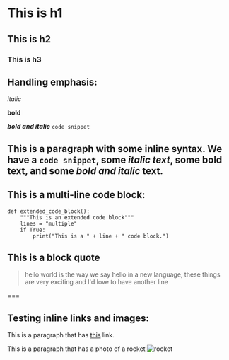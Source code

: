 <!-- comment -->

<!-- 
Multi
Line
Comment -->

# This is h1
## This is h2
### This is h3

## Handling emphasis:

*italic*

**bold**

***bold and italic***
`code snippet`

This is a paragraph with some inline syntax.  We have a `code snippet`, some *italic text*, some **bold text**, and some ***bold and italic*** text.
---
## This is a multi-line code block:

```
def extended_code_block():
	"""This is an extended code block"""
	lines = "multiple"
	if True:
	    print("This is a " + line + " code block.")
```

## This is a block quote

> hello world is the way we say hello in a new language, these things are very exciting and I'd love to have another line

===

## Testing inline links and images:

This is a paragraph that has [this](https://www.wikipedia.org) link.

This is a paragraph that has a photo of a rocket ![rocket](https://www.indiandefencetimes.com/wp-content/uploads/2020/02/Nuclear-rocket.jpeg) 